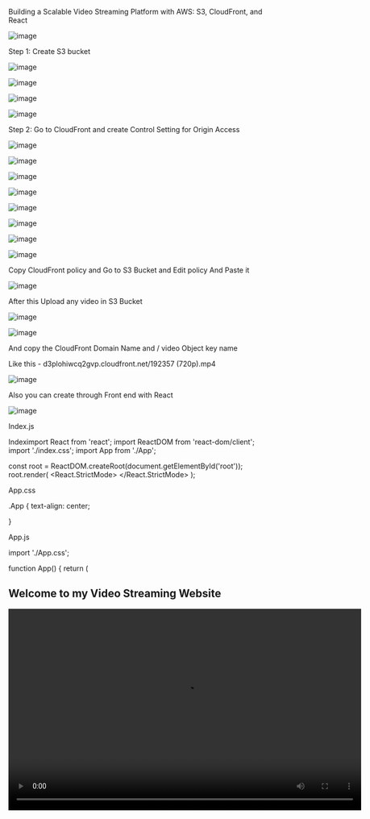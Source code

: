 



Building a Scalable Video Streaming Platform with AWS: S3, CloudFront,  and React
 

![image](https://github.com/subhamo1/AWS-DevOps_-Project/assets/101514854/9938b919-31ff-4ab0-b04e-4060990de62e)


 
 Step 1: Create S3 bucket
 
![image](https://github.com/subhamo1/AWS-DevOps_-Project/assets/101514854/08d8b38b-abde-4cba-af0e-2c03835ee864)



 ![image](https://github.com/subhamo1/AWS-DevOps_-Project/assets/101514854/394c836c-e7c9-4db5-9ae6-097bf630a53a)



![image](https://github.com/subhamo1/AWS-DevOps_-Project/assets/101514854/0d06580c-19aa-492c-9744-348d7d3826a5)


![image](https://github.com/subhamo1/AWS-DevOps_-Project/assets/101514854/2da4d8d2-ecbb-413a-9377-9ef1f34a91fb)




Step 2:
Go to CloudFront and create Control Setting for Origin Access
 
![image](https://github.com/subhamo1/AWS-DevOps_-Project/assets/101514854/861b9860-2480-4186-a4d7-9bb6323c8b55)





![image](https://github.com/subhamo1/AWS-DevOps_-Project/assets/101514854/4d426691-8609-4047-87a2-585b087a398a)




 
![image](https://github.com/subhamo1/AWS-DevOps_-Project/assets/101514854/b6e819ea-10f9-43ce-9bd8-9c6d3d77edfb)



 
![image](https://github.com/subhamo1/AWS-DevOps_-Project/assets/101514854/e1cb67cc-1582-4418-bd07-54f651771fc0)




![image](https://github.com/subhamo1/AWS-DevOps_-Project/assets/101514854/378d82d6-56aa-499a-b290-8c6ffd3b68c4)


 

![image](https://github.com/subhamo1/AWS-DevOps_-Project/assets/101514854/d7313f81-842d-44d6-8b90-5cf139e3f597)



 

 ![image](https://github.com/subhamo1/AWS-DevOps_-Project/assets/101514854/7d7efc83-22bf-4276-b0b3-a31ef7ebe605)




 
![image](https://github.com/subhamo1/AWS-DevOps_-Project/assets/101514854/6d7b5dea-f5a1-4026-9fd2-17a0d3a0509f)



 


Copy CloudFront policy and Go to S3 Bucket and Edit policy
And Paste it


 
![image](https://github.com/subhamo1/AWS-DevOps_-Project/assets/101514854/fe005faf-d2b1-4344-be03-34159bef9c76)




After this Upload any video in S3 Bucket
 
![image](https://github.com/subhamo1/AWS-DevOps_-Project/assets/101514854/21b918a2-e858-4fd3-bc93-e1320e488320)



 
![image](https://github.com/subhamo1/AWS-DevOps_-Project/assets/101514854/bb50f8f7-efc4-4009-866d-b7bd60ae4c34)




And copy the CloudFront Domain Name and / video Object key name

Like this - d3plohiwcq2gvp.cloudfront.net/192357 (720p).mp4


 
![image](https://github.com/subhamo1/AWS-DevOps_-Project/assets/101514854/abb2b220-4434-497c-9592-d51b4f78c267)





Also you can create through Front end with React 


![image](https://github.com/subhamo1/AWS-DevOps_-Project/assets/101514854/a23ad0ad-efdb-494d-983c-3aafd440f978)



 
Index.js

Indeximport React from 'react';
import ReactDOM from 'react-dom/client';
import './index.css';
import App from './App';

const root = ReactDOM.createRoot(document.getElementById('root'));
root.render(
  <React.StrictMode>
    <App />
  </React.StrictMode>
);


App.css


.App {
  text-align: center;

}

App.js


import './App.css';

function App() {
  return (
    <div className="App">
    <h2>Welcome to my Video Streaming Website</h2>
    <video width="700px" height="400px" controls>
    <source src="https://d3plohiwcq2gvp.cloudfront.net/192357%20(720p).mp4" type="video/mp4"/>

    </video>
      
    </div>
  );
}

export default App;



